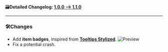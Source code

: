 🗃️**Detailed Changelog: [1.0.0 --> 1.1.0](https://github.com/UltimatChamp/EnhancedTooltips/compare/1.0.0+fabric.1.21.4...1.1.0+fabric.1.21.4)**

<hr>

### 🛠️Changes

- Add **item badges**, inspired from [**Tooltips Stylized**](https://modrinth.com/resourcepack/tooltips-stylized).
  ![Preview](https://github.com/user-attachments/assets/3a604213-b413-4fa7-8b5b-2e06cccb2347)  
- Fix a potential crash.
